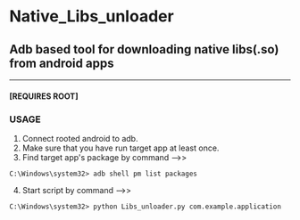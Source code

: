 # Native_Libs_unloader
## Adb based tool for downloading native libs(.so) from android apps
<hr/>

#### [REQUIRES ROOT]

### USAGE
1. Connect rooted android to adb.
2. Make sure that you have run target app at least once.
3. Find target app's package by command -->>
```
C:\Windows\system32> adb shell pm list packages
```
4. Start script by command -->>
```
C:\Windows\system32> python Libs_unloader.py com.example.application
```
